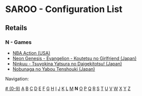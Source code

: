 # SAROO - Configuration List

## Retails

### N - Games

- [NBA Action (USA)](../../../Regions/Retails/USA/MK-81103/README.md)
- [Neon Genesis - Evangelion - Koutetsu no Girlfriend (Japan)](../../../Regions/Retails/Japan/GS-9194/README.md)
- [Ninkuu - Tsuyokina Yatsura no Daigekitotsu! (Japan)](../../../Regions/Retails/Japan/GS-9036/README.md)
- [Nobunaga no Yabou Tenshouki (Japan)](../../../Regions/Retails/Japan/T-7605G/README.md)

Navigation:

[# (0-9)](./09.md) [A](./A.md) [B](./B.md) [C](./C.md) [D](./D.md) [E](./E.md) [F](./F.md) [G](./G.md) [H](./H.md) [I](./I.md) [J](./J.md) [K](./K.md) [L](./L.md) [M](./M.md) **N** [O](./O.md) [P](./P.md) [Q](./Q.md) [R](./R.md) [S](./S.md) [T](./T.md) [U](./U.md) [V](./V.md) [W](./W.md) [X](./X.md) [Y](./Y.md) [Z](./Z.md)
